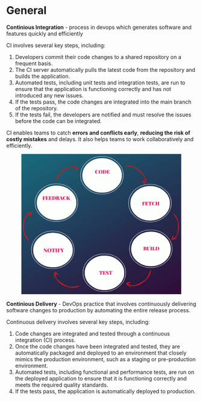# General

**Continious Integration** - process in devops which generates software and features quickly and efficiently

CI involves several key steps, including:

1. Developers commit their code changes to a shared repository on a frequent basis.
2. The CI server automatically pulls the latest code from the repository and builds the application.
3. Automated tests, including unit tests and integration tests, are run to ensure that the application is functioning correctly and has not introduced any new issues.
4. If the tests pass, the code changes are integrated into the main branch of the repository.
5. If the tests fail, the developers are notified and must resolve the issues before the code can be integrated.

CI enables teams to catch **errors and conflicts early**, **reducing the risk of costly mistakes** and delays. It also helps teams to work collaboratively and efficiently.

<figure><img src=".gitbook/assets/image (2) (1).png" alt=""><figcaption></figcaption></figure>

**Continious Delivery** - DevOps practice that involves continuously delivering software changes to production by automating the entire release process.

Continuous delivery involves several key steps, including:

1. Code changes are integrated and tested through a continuous integration (CI) process.
2. Once the code changes have been integrated and tested, they are automatically packaged and deployed to an environment that closely mimics the production environment, such as a staging or pre-production environment.
3. Automated tests, including functional and performance tests, are run on the deployed application to ensure that it is functioning correctly and meets the required quality standards.
4. If the tests pass, the application is automatically deployed to production.
